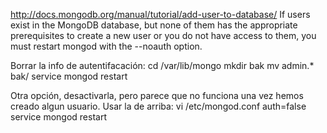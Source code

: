 http://docs.mongodb.org/manual/tutorial/add-user-to-database/
If users exist in the MongoDB database, but none of them has the appropriate prerequisites to create a new user or you do not have access to them, you must restart mongod with the --noauth option.


Borrar la info de autentifacación:
cd /var/lib/mongo
mkdir bak
mv admin.* bak/
service mongod restart


Otra opción, desactivarla, pero parece que no funciona una vez hemos creado algun usuario. Usar la de arriba:
vi /etc/mongod.conf
auth=false
service mongod restart
